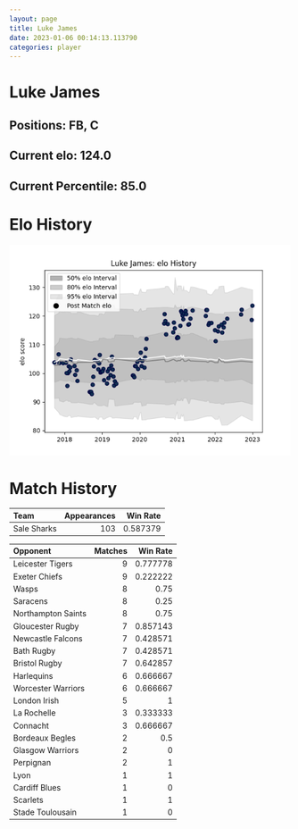 ```yaml
---  
layout: page  
title: Luke James  
date: 2023-01-06 00:14:13.113790  
categories: player  
---
```

# Luke James

## Positions: FB, C

## Current elo: 124.0

## Current Percentile: 85.0

# Elo History


![elo history](history_LukeJames.png)
# Match History


| Team        |   Appearances |   Win Rate |
|:------------|--------------:|-----------:|
| Sale Sharks |           103 |   0.587379 |

| Opponent           |   Matches |   Win Rate |
|:-------------------|----------:|-----------:|
| Leicester Tigers   |         9 |   0.777778 |
| Exeter Chiefs      |         9 |   0.222222 |
| Wasps              |         8 |   0.75     |
| Saracens           |         8 |   0.25     |
| Northampton Saints |         8 |   0.75     |
| Gloucester Rugby   |         7 |   0.857143 |
| Newcastle Falcons  |         7 |   0.428571 |
| Bath Rugby         |         7 |   0.428571 |
| Bristol Rugby      |         7 |   0.642857 |
| Harlequins         |         6 |   0.666667 |
| Worcester Warriors |         6 |   0.666667 |
| London Irish       |         5 |   1        |
| La Rochelle        |         3 |   0.333333 |
| Connacht           |         3 |   0.666667 |
| Bordeaux Begles    |         2 |   0.5      |
| Glasgow Warriors   |         2 |   0        |
| Perpignan          |         2 |   1        |
| Lyon               |         1 |   1        |
| Cardiff Blues      |         1 |   0        |
| Scarlets           |         1 |   1        |
| Stade Toulousain   |         1 |   0        |